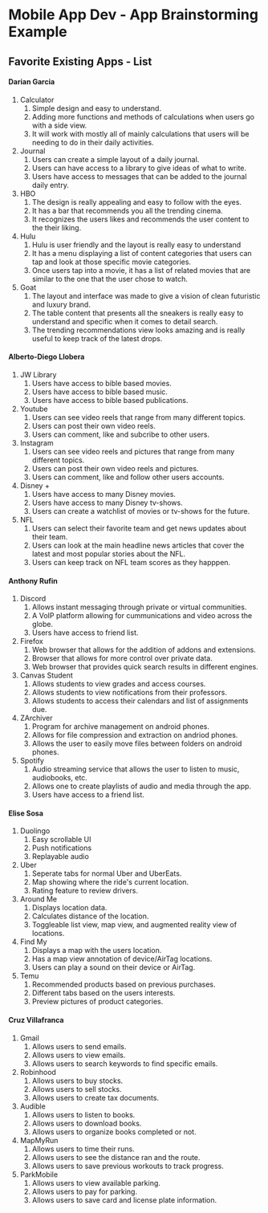 Mobile App Dev - App Brainstorming Example 
===

## Favorite Existing Apps - List
#### Darian Garcia
1. Calculator
    1. Simple design and easy to understand.
    2. Adding more functions and methods of calculations when users go with a side view.
    3. It will work with mostly all of mainly calculations that users will be needing to do in their daily activities.
2. Journal
    1. Users can create a simple layout of a daily journal.
    2. Users can have access to a library to give ideas of what to write.
    3. Users have access to messages that can be added to the journal daily entry.
3. HBO
    1. The design is really appealing and easy to follow with the eyes.
    2. It has a bar that recommends you all the trending cinema.
    3. It recognizes the users likes and recommends the user content to the their liking.
4. Hulu
    1. Hulu is user friendly and the layout is really easy to understand
    2. It has a menu displaying a list of content categories that users can tap and look at those specific movie categories.
    3. Once users tap into a movie, it has a list of related movies that are similar to the one that the user chose to watch.
5. Goat
    1. The layout and interface was made to give a vision of clean futuristic and luxury brand.
    2. The table content that presents all the sneakers is really easy to understand and specific when it comes to detail search.
    3. The trending recommendations view looks amazing and is really useful to keep track of the latest drops.
#### Alberto-Diego Llobera
1. JW Library
    1. Users have access to bible based movies.
    2. Users have access to bible based music.
    3. Users have access to bible based publications.
2. Youtube
    1. Users can see video reels that range from many different topics.
    2. Users can post their own video reels.
    3. Users can comment, like and subcribe to other users.
3. Instagram
    1. Users can see video reels and pictures that range from many different topics.
    2. Users can post their own video reels and pictures.
    3. Users can comment, like and follow other users accounts.
4. Disney +
    1. Users have access to many Disney movies.
    2. Users have access to many Disney tv-shows.
    3. Users can create a watchlist of movies or tv-shows for the future. 
5. NFL
    1. Users can select their favorite team and get news updates about their team.
    2. Users can look at the main headline news articles that cover the latest and most popular stories about the NFL. 
    3. Users can keep track on NFL team scores as they happpen.
#### Anthony Rufin
1. Discord
    1. Allows instant messaging through private or     virtual communities.
    2. A VoIP platform allowing for cummunications and video across the globe.
    3. Users have access to friend list.
2. Firefox
    1. Web browser that allows for the addition of addons and extensions.
    2. Browser that allows for more control over private data.
    3. Web browser that provides quick search results in different engines.
3. Canvas Student
    1. Allows students to view grades and access courses.
    2. Allows students to view notifications from their professors.
    3. Allows students to access their calendars and list of assignments due.
4. ZArchiver
    1. Program for archive management on android phones.
    2. Allows for file compression and extraction on andriod phones.
    3. Allows the user to easily move files between folders on android phones.
5. Spotify
    1. Audio streaming service that allows the user to listen to music, audiobooks, etc.
    2. Allows one to create playlists of audio and media through the app. 
    3. Users have access to a friend list.
#### Elise Sosa
1. Duolingo
    1. Easy scrollable UI
    2. Push notifications 
    3. Replayable audio
2. Uber
    1. Seperate tabs for normal Uber and UberEats.
    2. Map showing where the ride's current location.
    3. Rating feature to review drivers.
3. Around Me
    1. Displays location data.
    2. Calculates distance of the location.
    3. Toggleable list view, map view, and augmented reality view of locations.
4. Find My
    1. Displays a map with the users location.
    2. Has a map view annotation of device/AirTag locations.
    3. Users can play a sound on their device or AirTag.
5. Temu
    1. Recommended products based on previous purchases.
    2. Different tabs based on the users interests. 
    3. Preview pictures of product categories.
#### Cruz Villafranca
1. Gmail
    1. Allows users to send emails.
    2. Allows users to view emails.
    3. Allows users to search keywords to find specific emails.
2. Robinhood
    1. Allows users to buy stocks.
    2. Allows users to sell stocks.
    3. Allows users to create tax documents.
3. Audible
    1. Allows users to listen to books.
    2. Allows users to download books.
    3. Allows users to organize books completed or not.
4. MapMyRun
    1. Allows users to time their runs.
    2. Allows users to see the distance ran and the route.
    3. Allows users to save previous workouts to track progress.
5. ParkMobile
    1. Allows users to view available parking.
    2. Allows users to pay for parking.
    3. Allows users to save card and license plate information.
